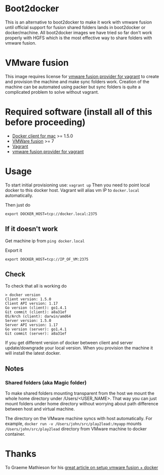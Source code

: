 # Boot2docker
This is an alternative to boot2docker to  make it work with vmware fusion until official support for fusion shared folders lands in boot2docker or docker/machine. All boot2docker images we have tried so far don't work properly with HGFS which is the most effective way to share folders with vmware fusion.
# VMware fusion
This image requires license for [vmware fusion provider for vagrant](http://www.vagrantup.com/vmware) to create and provision the machine and make sync folders work.
Creation of the machine can be automated using packer but sync folders is quite a complicated problem to solve without vagrant.
# Required software (install all of this before proceeding)
- [Docker client for mac](https://docs.docker.com/installation/mac/) >= 1.5.0
- [VMWare fusion](http://www.vmware.com/au/products/fusion) >= 7
- [Vagrant](https://www.vagrantup.com/downloads.html)
- [vmware fusion provider for vagrant](http://www.vagrantup.com/vmware)

# Usage
To start initial provisioning use:
`vagrant up`
Then you need to point local docker to this docker host. Vagrant will alias vm IP to `docker.local` automatically.

Then just do

`export DOCKER_HOST=tcp://docker.local:2375`

## If it doesn't work
Get machine ip from
`ping docker.local`

Export it

```export DOCKER_HOST=tcp://IP_OF_VM:2375```

## Check
To check that all is working do
```
> docker version
Client version: 1.5.0
Client API version: 1.17
Go version (client): go1.4.1
Git commit (client): a8a31ef
OS/Arch (client): darwin/amd64
Server version: 1.5.0
Server API version: 1.17
Go version (server): go1.4.1
Git commit (server): a8a31ef
```

If you get different version of docker between client and server update/downgrade your local version. When you provision the machine it will install the latest docker.

## Notes
### Shared folders (aka Magic folder)
To make shared folders mounting transparent from the host we mount the whole home directory under /Users/<USER_NAME>. That way you can just mount folders under home directory without worrying about path difference between host and virtual machine.

The directory on the VMware machine syncs with host automatically. 
For example,
`docker run -v /Users/john/src/play2lead:/myapp`
mounts `/Users/john/src/play2lead` directory from VMware machine to docker container. 


# Thanks
To Graeme Mathieson for his [great article on setup vmware fusion + docker](https://woss.name/articles/vagrant-docker-and-vmware-fusion/)

